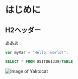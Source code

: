 # はじめに
## H2ヘッダー
あああ

``` javascript
var myVar = "Hello, world!";
```
``` sql
SELECT * FROM USITD61339/TABLE
```

![Image of Yaktocat](https://octodex.github.com/images/yaktocat.png)
